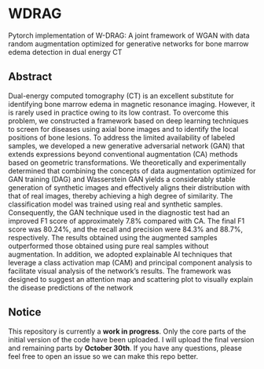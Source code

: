 # WDRAG
Pytorch implementation of W-DRAG: A joint framework of WGAN with data random augmentation
optimized for generative networks for bone marrow edema detection in dual energy CT

## Abstract
Dual-energy computed tomography (CT) is an excellent substitute for identifying bone marrow edema in magnetic resonance imaging. However, it is rarely used in practice owing to its low contrast. To overcome this problem, we constructed a framework based on deep learning techniques to screen for diseases using axial bone images and to identify the local positions of bone lesions. To address the limited availability of labeled samples, we developed a new generative adversarial network (GAN) that extends expressions beyond conventional augmentation (CA) methods based on geometric transformations. We theoretically and experimentally determined that combining the concepts of data augmentation optimized for GAN training (DAG) and Wasserstein GAN yields a considerably stable generation of synthetic images and effectively aligns their distribution with that of real images, thereby achieving a high degree of similarity. The classification model was trained using real and synthetic samples. Consequently, the GAN technique used in the diagnostic test had an improved F1 score of approximately 7.8% compared with CA. The final F1 score was 80.24%, and the recall and precision were 84.3% and 88.7%, respectively. The results obtained using the augmented samples outperformed those obtained using pure real samples without augmentation. In addition, we adopted explainable AI techniques that leverage a class activation map (CAM) and principal component analysis to facilitate visual analysis of the network’s results. The framework was designed to suggest an attention map and scattering plot to visually explain the disease predictions of the network

## Notice
This repository is currently a **work in progress**. Only the core parts of the initial version of the code have been uploaded. I will upload the final version and remaining parts by **October 30th**. If you have any questions, please feel free to open an issue so we can make this repo better.




